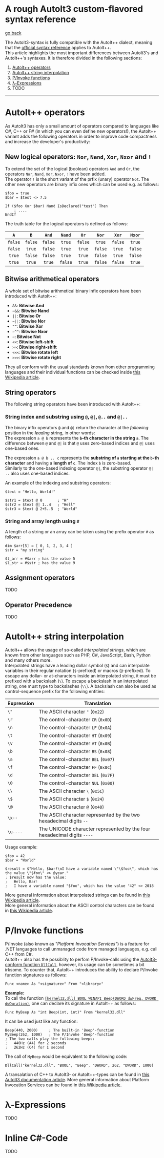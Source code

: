 ﻿# A rough AutoIt3 custom-flavored syntax reference
[go back](../readme.md)

The AutoIt3-syntax is fully compatible with the AutoIt++ dialect, meaning that the [official syntax reference](https://www.autoitscript.com/autoit3/docs/) applies to AutoIt++.
<br/>
This article highlights the most important differences between AutoIt3's and AutoIt++'s syntaxes. It is therefore divided in the following sections:

1) [AutoIt++ operators](#autoit++-operators)
2) [AutoIt++ string interpolation](#autoit++-string-interpolation)
3) [P/Invoke functions](#pinvoke-functions)
4) [λ-Expressions](#λ-expressions)
5) TODO

------

# AutoIt++ operators

As AutoIt3 has only a small amount of operators compared to languages like C#, C++ or F# (in which you can even define new operators!),
the AutoIt++ variant adds the following operators in order to improve code compactness and increase the developer's productivity:

## New logical operators: `Nor`, `Nand`, `Xor`, `Nxor` and `!`

To extend the set of the logical (boolean) operators `And` and `Or`, the operators `Nor`, `Nand`, `Xor`, `Nxor`, `!` have been added.
<br/>
The operator `!` is the short variant of the prfix (unary) operator `Not`. The other new operators are binary infix ones which can be used e.g. as follows:
```autoit
$foo = true
$bar = $test <> 7.5

If ($foo Xor $bar) Nand IsDeclared("test") Then
    ; ....
EndIf
```

The truth table for the logical operators is defined as follows:

| `A`   | `B`   | `And` | `Nand` | `Or`  | `Nor` | `Xor` | `Nxor` |
|:-----:|:-----:|:-----:|:------:|:-----:|:-----:|:-----:|:------:|
|`false`|`false`|`false`| `true` |`false`| `true`|`false`| `true` |
|`false`| `true`|`false`| `true` | `true`|`false`| `true`| `false`|
| `true`|`false`|`false`| `true` | `true`|`false`| `true`| `false`|
| `true`| `true`| `true`| `false`| `true`|`false`|`false`| `true` |

## Bitwise arithmetical operators

A whole set of bitwise arithmetical binary infix operators have been introduced with AutoIt++:

 - `&&`: **Bitwise And**
 - `~&&`: **Bitwise Nand**
 - `||`: **Bitwise Or**
 - `~||`: **Bitwise Nor**
 - `^^`: **Bitwise Xor**
 - `~^^`: **Bitwise Nxor**
 - `~`: **Bitwise Not**
 - `<<`: **Bitwise left-shift**
 - `>>`: **Bitwise right-shift**
 - `<<<`: **Bitwise rotate left**
 - `>>>`: **Bitwise rotate right**

They all conform with the usual standards known from other programming languages and their individual functions can be checked inside [this Wikipedia article](https://en.wikipedia.org/wiki/Bitwise_operation).

## String operators

The following string operators have been introduced with AutoIt++:

### String index and substring using `@`, `@|`, `@..` and `@|..`

The binary infix operators `@` and `@|` return the character at the _following_ position in the _leading_ string, in other words:
<br/>
The expression `a @ b` represents the **`b`-th character in the string `a`**. The difference between `@` and `@|` is that `@` uses zero-based indices and `@|` uses one-based ones.

The expression `a @ b .. c` represents the **substring of `a` starting at the `b`-th character** and having a **length of `c`**. The index `b` is zero-based.
<br/>
Similarly to the one-based indexing operator `@|`, the substring operator `@| ..` also uses one-based indices.


An example of the indexing and substring operators:
```autoit
$text = "Hello, World!"

$str1 = $text @ 0       ; "H"
$str2 = $text @| 1..4   ; "Hell"
$str3 = $text @ 2+5..5  ; "World"
```

### String and array length using `#`

A length of a string or an array can be taken using the prefix operator `#` as follows:
```autoit
dim $arr[5] = [ 0, 1, 2, 3, 4 ]
$str = "my string"

$l_arr = #$arr ; has the value 5
$l_str = #$str ; has the value 9
```

## Assignment operators

TODO

## Operator Precedence

TODO

# AutoIt++ string interpolation

AutoIt++ allows the usage of so-called _interpolated strings_, which are known from other languages such as PHP, C#, JavaScript, Bash, Python and many others more.
<br/>
Interpolated strings have a leading dollar symbol (`$`) and can interpolate variables in their regular notation (`$`-prefixed) or macros (`@`-prefixed).
To escape any dollar- or at-characters inside an interpolated string, it must be prefixed with a backslash (`\`). To escape a backslash in an interpolated string, one must type to backslashes (`\\`).
A backslash can also be used as control-sequence prefix for the following entities:

| Expression | Translation |
|------------|------------|
| `\"` | The ASCII character `"` (`0x22`) |
| `\r` | The control-character `CR` (`0x0D`) |
| `\n` | The control-character `LF` (`0x0A`) |
| `\t` | The control-character `HT` (`0x09`) |
| `\v` | The control-character `VT` (`0x0B`) |
| `\b` | The control-character `BS` (`0x08`) |
| `\a` | The control-character `BEL` (`0x07`) |
| `\f` | The control-character `FF` (`0x0C`) |
| `\d` | The control-character `DEL` (`0x7F`) |
| `\0` | The control-character `NUL` (`0x00`) |
| `\\` | The ASCII character `\` (`0x5C`) |
| `\$` | The ASCII character `$` (`0x24`) |
| `\@` | The ASCII character `@` (`0x40`) |
| `\x--` | The ASCII character represented by the two hexadecimal digits `--` |
| `\u----` | The UNICODE character represented by the four hexadecimal digits `----` |

Usage example:
```autoit
$foo = 42
$bar = "World"

$result = $"Hello, $bar!\nI have a variable named \"\$foo\", which has the value \"$foo\" <> @year."
; $result now has the value:
;   Hello, Bar!
;   I have a variable named "$foo", which has the value "42" <> 2018
```

More general information about interpolated strings can be found in [this Wikipedia article](https://en.wikipedia.org/wiki/String_interpolation).
<br/>
More general information about the ASCII control characters can be found in [this Wikipedia article](https://en.wikipedia.org/wiki/Control_character#In_ASCII).

# P/Invoke functions

P/Invoke (also known as _"Platform Invocation Services"_) is a feature for .NET languages to call unmanaged code from managed languages, e.g. call C++ from C#.
<br/>
AutoIt++ also has the possiblity to perfom P/Invoke-calls using the [AutoIt3-conform function `DllCall`](https://www.autoitscript.com/autoit3/docs/functions/DllCall.htm), however, its usage can be sometimes a bit irksome.
To counter that, AutoIt++ introduces the ability to declare P/Invoke function signatures as follows:
```autoit
Func <name> As "<signature>" From "<library>"
```

**Example:**
<br/>
To call the function [`[kernel32.dll] BOOL WINAPI Beep(DWORD dwFreq, DWORD dwDuration)`](https://msdn.microsoft.com/en-us/library/windows/desktop/ms679277(v=vs.85).aspx), one can declare its signature in AutoIt++ as follows:
```autoit
Func MyBeep As "int Beep(int, int)" From "kernel32.dll"
```
It can be used just like any function:
```autoit
Beep(440, 2000)     ; The built-in 'Beep'-function
MyBeep(262, 1000)   ; The P/Invoke 'Beep'-function
; The two calls play the following beeps:
;   440Hz (A4) for 2 seconds
;   262Hz (C4) for 1 second
```
The call of `MyBeep` would be equivalent to the following code:
```autoit
DllCall("kernel32.dll", "BOOL", "Beep", "DWORD", 262, "DWORD", 1000)
```

A transalation of C++ to AutoIt3- or AutoIt++-types can be found in [this AutoIt3 documentation article](https://www.autoitscript.com/autoit3/docs/functions/DllCall.htm).
More general information about Platform Invocation Services can be found in [this Wikipedia article](https://en.wikipedia.org/wiki/Platform_Invocation_Services).

# λ-Expressions

TODO

# Inline C#-Code

TODO
